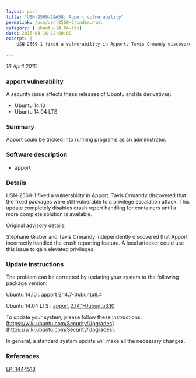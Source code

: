 ```yaml
---
layout: post
title: "USN-2569-2&#58; Apport vulnerability"
permalink: /usn/usn-2569-2/index.html
category: [ ubuntu-14.04-lts]
date: 2015-04-16 12:00:00
excerpt: |
    USN-2569-1 fixed a vulnerability in Apport. Tavis Ormandy discovered that the fixed packages were still vulnerable to a privilege escalation attack. This update completely disables crash report handling for containers until a more complete solution is available.
    
--- 
```

 
 

*16 April 2015*

### apport vulnerability

A security issue affects these releases of Ubuntu and its derivatives:

* Ubuntu 14.10
* Ubuntu 14.04 LTS

### Summary

Apport could be tricked into running programs as an administrator. 

### Software description

* apport 

### Details

USN-2569-1 fixed a vulnerability in Apport. Tavis Ormandy discovered that the fixed packages were still vulnerable to a privilege escalation attack. This update completely disables crash report handling for containers until a more complete solution is available.

Original advisory details:

 Stéphane Graber and Tavis Ormandy independently discovered that Apport incorrectly handled the crash reporting feature. A local attacker could use this issue to gain elevated privileges. 

### Update instructions

The problem can be corrected by updating your system to the following package version:

Ubuntu 14.10
 : [apport](https://launchpad.net/ubuntu/+source/apport) <span> [2.14.7-0ubuntu8.4](https://launchpad.net/ubuntu/+source/apport/2.14.7-0ubuntu8.4) </span> 

Ubuntu 14.04 LTS
 : [apport](https://launchpad.net/ubuntu/+source/apport) <span> [2.14.1-0ubuntu3.10](https://launchpad.net/ubuntu/+source/apport/2.14.1-0ubuntu3.10) </span> 

To update your system, please follow these instructions: [https://wiki.ubuntu.com/Security/Upgrades](https://wiki.ubuntu.com/Security/Upgrades).

In general, a standard system update will make all the necessary changes. 

### References

 
 [LP: 1444518](https://launchpad.net/bugs/1444518)
 

